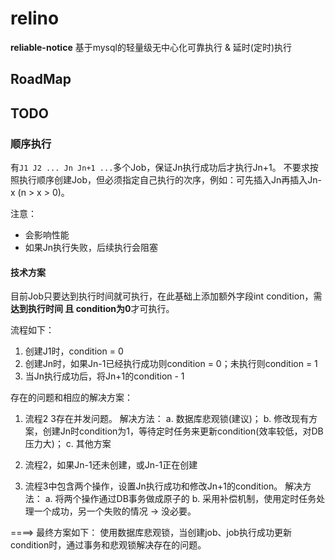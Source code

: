 # relino

**reliable-notice** 基于mysql的轻量级无中心化可靠执行 & 延时(定时)执行

## RoadMap

## TODO
### 顺序执行
有`J1 J2 ... Jn Jn+1 ...`多个Job，保证Jn执行成功后才执行Jn+1。
不要求按照执行顺序创建Job，但必须指定自己执行的次序，例如：可先插入Jn再插入Jn-x (n > x > 0)。

注意：
* 会影响性能
* 如果Jn执行失败，后续执行会阻塞

#### 技术方案
目前Job只要达到执行时间就可执行，在此基础上添加额外字段int condition，需**达到执行时间 且 condition为0**才可执行。

流程如下：
1. 创建J1时，condition = 0
2. 创建Jn时，如果Jn-1已经执行成功则condition = 0；未执行则condition = 1
3. 当Jn执行成功后，将Jn+1的condition - 1

存在的问题和相应的解决方案：
1. 流程2 3存在并发问题。
解决方法： 
a. 数据库悲观锁(建议)；
b. 修改现有方案，创建Jn时condition为1，等待定时任务来更新condition(效率较低，对DB压力大)；
c. 其他方案

2. 流程2，如果Jn-1还未创建，或Jn-1正在创建

3. 流程3中包含两个操作，设置Jn执行成功和修改Jn+1的condition。
解决方法：
a. 将两个操作通过DB事务做成原子的
b. 采用补偿机制，使用定时任务处理一个成功，另一个失败的情况 -> 没必要。

====> 最终方案如下：
使用数据库悲观锁，当创建job、job执行成功更新condition时，通过事务和悲观锁解决存在的问题。
